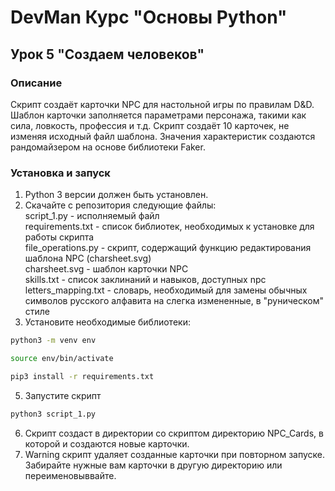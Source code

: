 # DevMan Курс "Основы Python"
## Урок 5 "Создаем человеков"
### Описание
Скрипт создаёт карточки NPC для настольной игры по правилам D&D.  
Шаблон карточки заполняется параметрами персонажа, такими как сила, ловкость, профессия и т.д.
Скрипт создаёт 10 карточек, не изменяя исходный файл шаблона. Значения характеристик создаются рандомайзером на основе библиотеки Faker. 
### Установка и запуск
1. Python 3 версии должен быть установлен.  
2. Скачайте с репозитория следующие файлы:  
script_1.py - исполняемый файл  
requirements.txt - список библиотек, необходимых к установке для работы скрипта  
file_operations.py - скрипт, содержащий функцию редактирования шаблона NPC (charsheet.svg)  
charsheet.svg - шаблон карточки NPC  
skills.txt - список заклинаний и навыков, доступных npc  
letters_mapping.txt - словарь, необходимый для замены обычных символов русского алфавита на слегка измененные, в "руническом" стиле
4. Установите необходимые библиотеки:
```bash
python3 -m venv env
```
```bash
source env/bin/activate
```
```bash
pip3 install -r requirements.txt
```
5. Запустите скрипт
```bash
python3 script_1.py
```
6. Скрипт создаст в директории со скриптом директорию NPC_Cards, в которой и создаются новые карточки.
7. Warning скрипт удаляет созданные карточки при повторном запуске. Забирайте нужные вам карточки в другую директорию или переименовыввайте.